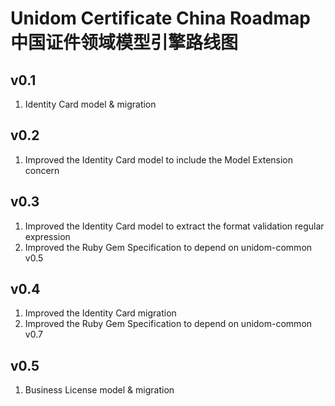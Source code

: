 # Unidom Certificate China Roadmap 中国证件领域模型引擎路线图

## v0.1
1. Identity Card model & migration

## v0.2
1. Improved the Identity Card model to include the Model Extension concern

## v0.3
1. Improved the Identity Card model to extract the format validation regular expression
2. Improved the Ruby Gem Specification to depend on unidom-common v0.5

## v0.4
1. Improved the Identity Card migration
2. Improved the Ruby Gem Specification to depend on unidom-common v0.7

## v0.5
1. Business License model & migration
